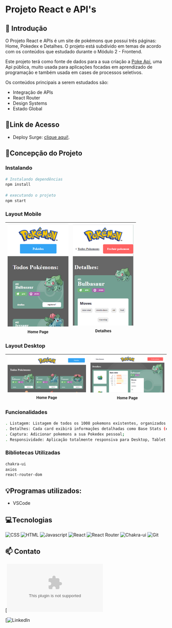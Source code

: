 # **Projeto React e API's**

## 📖 Introdução 

O Projeto React e APIs é um site de pokémons que possui três páginas: Home, Pokedex e Detalhes. O projeto está subdivido em temas de acordo com os conteúdos que estudado durante o Módulo 2 - Frontend.

Este projeto terá como fonte de dados para a sua criação a [Poke Api](https://pokeapi.co/ "Poke Api"), uma Api pública, muito usada para aplicações focadas em aprendizado de programação e também usada em cases de processos seletivos.

Os conteúdos principais  a serem estudados são:

- Integração de APIs
- React Router
- Design Systems
- Estado Global

## 🔗Link de Acesso
- Deploy Surge: [clique aqui!](https://react-api-pokedex.surge.sh/).

## 📄Concepção do Projeto

### Instalando
```bash
# Instalando dependências
npm install

# executando o projeto
npm start
```

### Layout Mobile

| <img src="./src/assets/layout-mobile-1.png" width=190 padding=10><br><sub>Home Page</sub> | <img src="./src/assets/layout-mobile-2.png" width=190 padding=10><br><sub>Detalhes</sub> |
| :---: | :---: |

### Layout Desktop

| <img src="./src/assets/layout-desktop-1.png" width=100%><sub>Home Page</sub><br> | <img src="./src/assets/layout-desktop-2.png" width=100%><br><sub>Home Page</sub><br>
| :---: | :---: |


### Funcionalidades
```bash
. Listagem: Listagem de todos os 1008 pokemons existentes, organizados por página (20 em cada);
. Detalhes: Cada card exibirá informações detalhadas como Base Stats (estatisticas) e Movimentos ao ser clicado;
. Captura: Adicionar pokemons a sua Pokedex pessoal;
. Responsividade: Aplicação totalmente responsiva para Desktop, Tablet e Celulares;
```

### Bibliotecas Utilizadas

```bash
chakra-ui
axios
react-router-dom
```

## 💡Programas utilizados:
- VSCode

## 💻Tecnologias 

![CSS](https://img.shields.io/badge/CSS3-1572B6?style=for-the-badge&logo=css3&logoColor=white)
![HTML](https://img.shields.io/badge/HTML5-E34F26?style=for-the-badge&logo=html5&logoColor=white)
![Javascript](https://img.shields.io/badge/JavaScript-323330?style=for-the-badge&logo=javascript&logoColor=F7DF1E)
![React](https://img.shields.io/badge/React-20232A?style=for-the-badge&logo=react&logoColor=61DAFB)
![React Router](https://img.shields.io/badge/React_Router-CA4245?style=for-the-badge&logo=react-router&logoColor=white)
![Chakra-ui](https://img.shields.io/badge/chakra_ui-729F92?style=for-the-badge&logo=chakra-ui&logoColor=white)
![Git](https://img.shields.io/badge/GIT-E44C30?style=for-the-badge&logo=git&logoColor=white)

## 📫 Contato

[![E-mail](mailto:italo.rocha.de.oliveira@gmail.com)

[![LinkedIn](https://www.linkedin.com/in/italorochaoliveira/)
